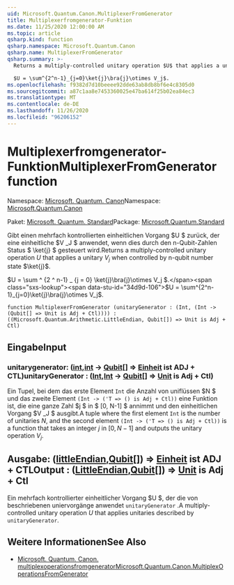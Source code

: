 ```yaml
---
uid: Microsoft.Quantum.Canon.MultiplexerFromGenerator
title: Multiplexerfromgenerator-Funktion
ms.date: 11/25/2020 12:00:00 AM
ms.topic: article
qsharp.kind: function
qsharp.namespace: Microsoft.Quantum.Canon
qsharp.name: MultiplexerFromGenerator
qsharp.summary: >-
  Returns a multiply-controlled unitary operation $U$ that applies a unitary $V_j$ when controlled by n-qubit number state $\ket{j}$.

  $U = \sum^{2^n-1}_{j=0}\ket{j}\bra{j}\otimes V_j$.
ms.openlocfilehash: f9382d7d10beeee92dde63ab8db8bf6e4c8305d0
ms.sourcegitcommit: a87c1aa8e7453360025e47ba614f25b02ea84ec3
ms.translationtype: MT
ms.contentlocale: de-DE
ms.lasthandoff: 11/26/2020
ms.locfileid: "96206152"
---
```

# <a name="multiplexerfromgenerator-function"></a><span data-ttu-id="34d9d-102">Multiplexerfromgenerator-Funktion</span><span class="sxs-lookup"><span data-stu-id="34d9d-102">MultiplexerFromGenerator function</span></span>

<span data-ttu-id="34d9d-103">Namespace: [Microsoft. Quantum. Canon](xref:Microsoft.Quantum.Canon)</span><span class="sxs-lookup"><span data-stu-id="34d9d-103">Namespace: [Microsoft.Quantum.Canon](xref:Microsoft.Quantum.Canon)</span></span>

<span data-ttu-id="34d9d-104">Paket: [Microsoft. Quantum. Standard](https://nuget.org/packages/Microsoft.Quantum.Standard)</span><span class="sxs-lookup"><span data-stu-id="34d9d-104">Package: [Microsoft.Quantum.Standard](https://nuget.org/packages/Microsoft.Quantum.Standard)</span></span>


<span data-ttu-id="34d9d-105">Gibt einen mehrfach kontrollierten einheitlichen Vorgang $U $ zurück, der eine einheitliche $V _J $ anwendet, wenn dies durch den n-Qubit-Zahlen Status $ \ket{j} $ gesteuert wird.</span><span class="sxs-lookup"><span data-stu-id="34d9d-105">Returns a multiply-controlled unitary operation $U$ that applies a unitary $V_j$ when controlled by n-qubit number state $\ket{j}$.</span></span>

<span data-ttu-id="34d9d-106">$U = \sum ^ {2 ^ n-1} _ {j = 0} \ket{j}\bra{j}\otimes V_j $.</span><span class="sxs-lookup"><span data-stu-id="34d9d-106">$U = \sum^{2^n-1}_{j=0}\ket{j}\bra{j}\otimes V_j$.</span></span>

```qsharp
function MultiplexerFromGenerator (unitaryGenerator : (Int, (Int -> (Qubit[] => Unit is Adj + Ctl)))) : ((Microsoft.Quantum.Arithmetic.LittleEndian, Qubit[]) => Unit is Adj + Ctl)
```


## <a name="input"></a><span data-ttu-id="34d9d-107">Eingabe</span><span class="sxs-lookup"><span data-stu-id="34d9d-107">Input</span></span>

### <a name="unitarygenerator--intint---qubit--unit--is-adj--ctl"></a><span data-ttu-id="34d9d-108">unitarygenerator: ([int](xref:microsoft.quantum.lang-ref.int),[int](xref:microsoft.quantum.lang-ref.int) -> [Qubit](xref:microsoft.quantum.lang-ref.qubit)[] => [Einheit](xref:microsoft.quantum.lang-ref.unit)  ist ADJ + CTL)</span><span class="sxs-lookup"><span data-stu-id="34d9d-108">unitaryGenerator : ([Int](xref:microsoft.quantum.lang-ref.int),[Int](xref:microsoft.quantum.lang-ref.int) -> [Qubit](xref:microsoft.quantum.lang-ref.qubit)[] => [Unit](xref:microsoft.quantum.lang-ref.unit)  is Adj + Ctl)</span></span>

<span data-ttu-id="34d9d-109">Ein Tupel, bei dem das erste Element `Int` die Anzahl von uniflüssen $N $ und das zweite Element `(Int -> ('T => () is Adj + Ctl))` eine Funktion ist, die eine ganze Zahl $j $ in $ [0, N-1] $ annimmt und den einheitlichen Vorgang $V _J $ ausgibt.</span><span class="sxs-lookup"><span data-stu-id="34d9d-109">A tuple where the first element `Int` is the number of unitaries $N$, and the second element `(Int -> ('T => () is Adj + Ctl))` is a function that takes an integer $j$ in $[0,N-1]$ and outputs the unitary operation $V_j$.</span></span>



## <a name="output--littleendianqubit--unit--is-adj--ctl"></a><span data-ttu-id="34d9d-110">Ausgabe: ([littleEndian](xref:Microsoft.Quantum.Arithmetic.LittleEndian),[Qubit](xref:microsoft.quantum.lang-ref.qubit)[]) => [Einheit](xref:microsoft.quantum.lang-ref.unit)  ist ADJ + CTL</span><span class="sxs-lookup"><span data-stu-id="34d9d-110">Output : ([LittleEndian](xref:Microsoft.Quantum.Arithmetic.LittleEndian),[Qubit](xref:microsoft.quantum.lang-ref.qubit)[]) => [Unit](xref:microsoft.quantum.lang-ref.unit)  is Adj + Ctl</span></span>

<span data-ttu-id="34d9d-111">Ein mehrfach kontrollierter einheitlicher Vorgang $U $, der die von beschriebenen uniervorgänge anwendet `unitaryGenerator` .</span><span class="sxs-lookup"><span data-stu-id="34d9d-111">A multiply-controlled unitary operation $U$ that applies unitaries described by `unitaryGenerator`.</span></span>

## <a name="see-also"></a><span data-ttu-id="34d9d-112">Weitere Informationen</span><span class="sxs-lookup"><span data-stu-id="34d9d-112">See Also</span></span>

- [<span data-ttu-id="34d9d-113">Microsoft. Quantum. Canon. multiplexoperationsfromgenerator</span><span class="sxs-lookup"><span data-stu-id="34d9d-113">Microsoft.Quantum.Canon.MultiplexOperationsFromGenerator</span></span>](xref:Microsoft.Quantum.Canon.MultiplexOperationsFromGenerator)
